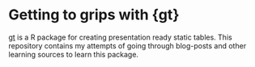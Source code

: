 # Getting to grips with {gt}

[gt](https://gt.rstudio.com/) is a R package for creating presentation ready static tables. This repository contains my attempts of going through blog-posts and other learning sources to learn this package. 
